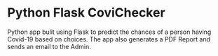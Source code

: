 
# Python Flask CoviChecker

Python app bulit using Flask to predict the chances of a person having Covid-19 based on choices. The app also generates a PDF Report and sends an email to the Admin.
